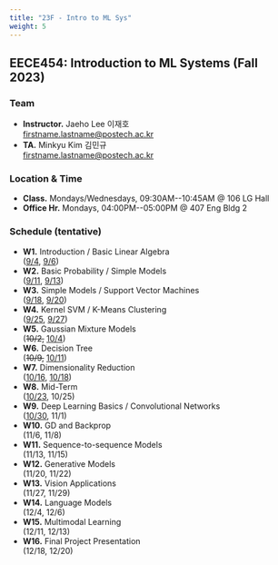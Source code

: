 ```yaml
---
title: "23F - Intro to ML Sys"
weight: 5
---
```


## **EECE454: Introduction to ML Systems (Fall 2023)**

### **Team**
- **Instructor.** Jaeho Lee 이재호  
[firstname.lastname@postech.ac.kr](mailto:jaeho.lee@postech.ac.kr)
- **TA.** Minkyu Kim 김민규  
[firstname.lastname@postech.ac.kr](mailto:minkyu.kim@postech.ac.kr)

### **Location & Time**
- **Class.** Mondays/Wednesdays, 09:30AM--10:45AM @ 106 LG Hall
- **Office Hr.** Mondays, 04:00PM--05:00PM @ 407 Eng Bldg 2


### **Schedule (tentative)**
- **W1.** Introduction / Basic Linear Algebra  
([9/4](1_intro.pdf), [9/6](2_linalg.pdf))
- **W2.** Basic Probability / Simple Models  
([9/11](3_mathcontd.pdf), [9/13](4_suplearn.pdf)) 
- **W3.** Simple Models / Support Vector Machines  
([9/18](5_simplemodels.pdf), [9/20](6_svm.pdf))
- **W4.** Kernel SVM / K-Means Clustering  
([9/25](7_kernel_svm.pdf), [9/27](8_kmeans.pdf))
- **W5.** Gaussian Mixture Models  
(~~10/2,~~ [10/4](9_gmm.pdf))
- **W6.** Decision Tree  
(~~10/9,~~ [10/11](10_tree.pdf))
- **W7.** Dimensionality Reduction  
([10/16](11_dimred.pdf), [10/18](12_dimred2.pdf))
- **W8.** Mid-Term  
([10/23](00_midtermreview.pdf), 10/25)
- **W9.** Deep Learning Basics / Convolutional Networks  
([10/30](13_deeplearning.pdf), 11/1)
- **W10.** GD and Backprop   
(11/6, 11/8)
- **W11.** Sequence-to-sequence Models  
(11/13, 11/15)
- **W12.** Generative Models  
(11/20, 11/22)
- **W13.** Vision Applications  
(11/27, 11/29)
- **W14.** Language Models  
(12/4, 12/6)
- **W15.** Multimodal Learning  
(12/11, 12/13)
- **W16.** Final Project Presentation  
(12/18, 12/20)